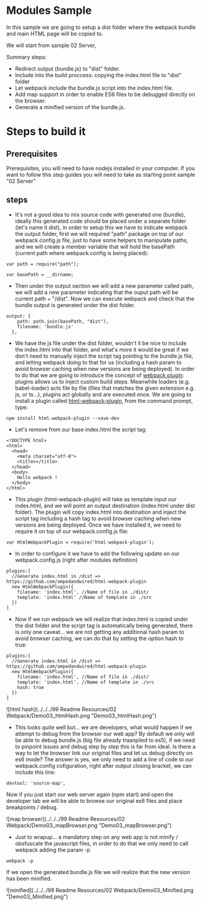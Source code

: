 # Modules Sample

In this sample we are going to setup a dist folder where the webpack bundle and
main HTML page will be copied to.

We will start from sample 02 Server, 

Summary steps:
 - Redirect output (bundle.js) to "dist" folder.
 - Include into the build proccess: copying the index.html file to "dist" folder
 - Let webpack include the bundle.js script into the index.html file.
 - Add map support in order to enable ES6 files to be debugged directly on the browser.
 - Generate a minified version of the bundle.js.


# Steps to build it

## Prerequisites

Prerequisites, you will need to have nodejs installed in your computer. If you want to follow this step guides you will need to take as starting point sample "02 Server"

## steps

- It's not a good idea to mix source code with generated one (bundle), ideally this generated code should be placed under a separate folder (let's name it dist), in order to
setup this we have to indicate webpack the output folder, first we will required "path" package on top of our webpack.config.js file, just to have some helpers to manipulate paths, and we will create a member variable that will hold the basePath (current path where webpack.config is being placed):

````
var path = require("path");

var basePath = __dirname;
````

- Then under the output section we will add a new parameter called path, we will add a new parameter indicating that the ouput path will be current path + "/dist". Now we can execute webpack and check that the bundle output is generated under the dist folder.

````
output: {
    path: path.join(basePath, "dist"),
    filename: 'bundle.js'
  },
````

- We have the js file under the dist folder, wouldn't it be nice to include the index.html into that folder, and what's more it would be great if we don't need to manually inject the script tag pointing to the bundle.js file, and letting webpack doing to that for us (including a hash param to avoid browser caching when new versions are being deployed). In order to do that we are going to introduce the concept of [webpack plugin](https://webpack.github.io/docs/plugins.html): plugins allows us to inject custom build steps. Meanwhile loaders (e.g. babel-loader) acts file by file (files that matches the given extension e.g. js, or ts...), plugins act globally and are executed once. We are going to install a plugin called [html-webpack-plugin](https://github.com/ampedandwired/html-webpack-plugin), from the command prompt, type:

````
npm install html-webpack-plugin --save-dev
````

- Let's remove from our base index.html the script tag:

````
<!DOCTYPE html>
<html>
  <head>
    <meta charset="utf-8">
    <title></title>    
  </head>
  <body>
    Hello webpack !
  </body>
</html>
````

- This plugin (html-webpack-plugin) will take as template input our index.html, and we will
point an output destination (index.html under dist folder). The plugin will copy index.html into destination and inject the script tag including a hash tag to avoid browser caching when new versions are being deployed. Once we have installed it, we need to require it on top of
our webpack.config.js file:

````
var HtmlWebpackPlugin = require('html-webpack-plugin');
````

- In order to configure it we have to add the following update
on our webpack.config.js (right after modules definition)

````
plugins:[
  //Generate index.html in /dist => https://github.com/ampedandwired/html-webpack-plugin
  new HtmlWebpackPlugin({
    filename: 'index.html', //Name of file in ./dist/
    template: 'index.html' //Name of template in ./src
  })
]
````


- Now if we run webpack we will realize that index.html is copied under the dist folder
and the script tag is automatically being generated, there is only one caveat... we are not getting any additional hash param to avoid browser caching, we can do that by setting the option
hash to true:

````
plugins:[
  //Generate index.html in /dist => https://github.com/ampedandwired/html-webpack-plugin
  new HtmlWebpackPlugin({
    filename: 'index.html', //Name of file in ./dist/
    template: 'index.html', //Name of template in ./src
    hash: true			
  })
]
````

![html hash](../../../99 Readme Resources/02 Webpack/Demo03_htmlHash.png "Demo03_htmlHash.png")


- This looks quite well but... we are developers, what would happen if we attempt to debug from the browser our web app? By default we only will be able to debug bundle.js (big file already trasnpiled to es5), if we need to pinpoint issues and debug step by step this is far from ideal. Is there a way to let the browser link our original files and let us debug directly on es6 mode? The answer is yes, we only need to add a line of code to our webpack.config cofiguration, right after output closing bracket, we can include this line:

````
devtool: 'source-map',
````

Now if you just start our web server again (npm start) and open the developer tab we will be
able to browse our original es6 files and place breakpoints / debug.

![map browser](../../../99 Readme Resources/02 Webpack/Demo03_mapBrowser.png "Demo03_mapBrowser.png")

- Just to wrapup... a mandatory step on any web app is not minify / obsfuscate the javascript
files, in order to do that we only need to call webpack adding the param -p

````
webpack -p
````

If we open the generated bundle.js file we will realize that the new version has been minified.

![minified](../../../99 Readme Resources/02 Webpack/Demo03_Minified.png "Demo03_Minified.png")
